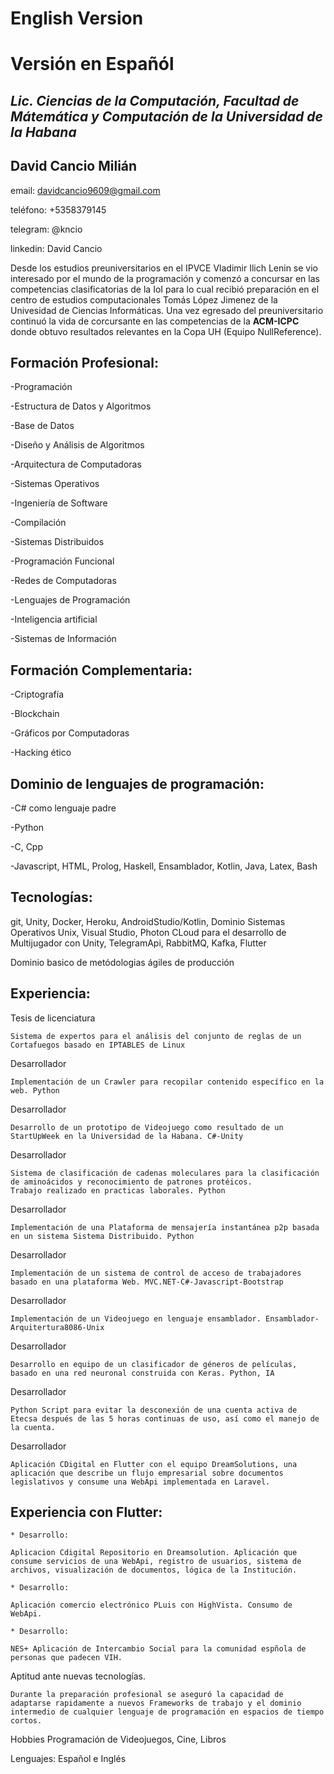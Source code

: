 
# English Version

# Versión en Españól

## _Lic. Ciencias de la Computación, Facultad de Mátemática y Computación de la Universidad de la Habana_ 

## **David Cancio Milián**

email: davidcancio9609@gmail.com

teléfono: +5358379145

telegram: @kncio

linkedin: David Cancio

Desde los estudios preuniversitarios en el IPVCE Vladimir Ilich Lenin se vio interesado por el mundo de la programación y comenzó
a concursar en las competencias clasificatorias de la IoI para lo cual recibió preparación en el centro de estudios computacionales Tomás López Jimenez de la Univesidad de Ciencias Informáticas. Una vez egresado del preuniversitario continuó la vida de corcursante en las competencias de la **ACM-ICPC** donde obtuvo resultados relevantes en la Copa UH (Equipo NullReference).

## **Formación Profesional**:

-Programación

-Estructura de Datos y Algoritmos

-Base de Datos

-Diseño y Análisis de Algoritmos

-Arquitectura de Computadoras

-Sistemas Operativos

-Ingeniería de Software

-Compilación

-Sistemas Distribuidos 

-Programación Funcional

-Redes de Computadoras 

-Lenguajes de Programación

-Inteligencia artificial

-Sistemas de Información

## **Formación Complementaria**:

-Criptografía

-Blockchain

-Gráficos por Computadoras

-Hacking ético

## **Dominio de lenguajes de programación**:

-C# como lenguaje padre

-Python

-C, Cpp

-Javascript, HTML, Prolog, Haskell, Ensamblador, Kotlin, Java, Latex, Bash


## **Tecnologías**:

git, Unity, Docker, Heroku, AndroidStudio/Kotlin, Dominio Sistemas Operativos Unix, Visual Studio, Photon CLoud para el desarrollo de Multijugador con Unity,
TelegramApi, RabbitMQ, Kafka, Flutter

Dominio basico de metódologias ágiles de producción 

## **Experiencia**:

Tesis de licenciatura
    
    Sistema de expertos para el análisis del conjunto de reglas de un Cortafuegos basado en IPTABLES de Linux


Desarrollador
    
    Implementación de un Crawler para recopilar contenido específico en la web. Python

Desarrollador 
    
    Desarrollo de un prototipo de Videojuego como resultado de un StartUpWeek en la Universidad de la Habana. C#-Unity

Desarrollador

    Sistema de clasificación de cadenas moleculares para la clasificación de aminoácidos y reconocimiento de patrones protéicos.
    Trabajo realizado en practicas laborales. Python

Desarrollador

    Implementación de una Plataforma de mensajería instantánea p2p basada en un sistema Sistema Distribuido. Python

Desarrollador
    
    Implementación de un sistema de control de acceso de trabajadores basado en una plataforma Web. MVC.NET-C#-Javascript-Bootstrap

Desarrollador 
    
    Implementación de un Videojuego en lenguaje ensamblador. Ensamblador-Arquitertura8086-Unix  

Desarrollador
    
    Desarrollo en equipo de un clasificador de géneros de películas, basado en una red neuronal construida con Keras. Python, IA

Desarrollador

    Python Script para evitar la desconexión de una cuenta activa de Etecsa después de las 5 horas continuas de uso, así como el manejo de la cuenta. 

Desarrollador

    Aplicación CDigital en Flutter con el equipo DreamSolutions, una aplicación que describe un flujo empresarial sobre documentos legislativos y consume una WebApi implementada en Laravel.

## Experiencia con Flutter:

    * Desarrollo:

    Aplicacion Cdigital Repositorio en Dreamsolution. Aplicación que consume servicios de una WebApi, registro de usuarios, sistema de archivos, visualización de documentos, lógica de la Institución.

    * Desarrollo:

    Aplicación comercio electrónico PLuis con HighVista. Consumo de WebApi.

    * Desarrollo:

    NES+ Aplicación de Intercambio Social para la comunidad espñola de personas que padecen VIH. 

Aptitud ante nuevas tecnologías.

    Durante la preparación profesional se aseguró la capacidad de adaptarse rapidamente a nuevos Frameworks de trabajo y el dominio intermedio de cualquier lenguaje de programación en espacios de tiempo cortos.


Hobbies
Programación de Videojuegos, Cine, Libros

Lenguajes:
Español e Inglés









